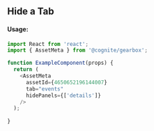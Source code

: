 ## Hide a Tab

<!-- STORY -->

#### Usage:

```typescript jsx
import React from 'react';
import { AssetMeta } from '@cognite/gearbox';

function ExampleComponent(props) {
  return (
    <AssetMeta 
      assetId={4650652196144007}
      tab="events"
      hidePanels={['details']}
    />
  );
  
}
```
